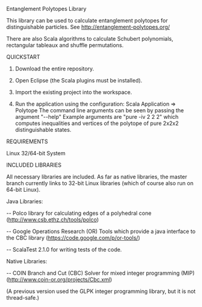 Entanglement Polytopes Library

This library can be used to calculate entanglement polytopes for distinguishable
particles. See http://entanglement-polytopes.org/

There are also Scala algorithms to calculate Schubert polynomials, rectangular
tableaux and shuffle permutations.


QUICKSTART

1. Download the entire repository.

2. Open Eclipse (the Scala plugins must be installed).

3. Import the existing project into the workspace.

4. Run the application using the configuration:
     Scala Application => Polytope
   The command line arguments can be seen by passing the argument "--help" 
     Example arguments are "pure -iv 2 2 2" which computes inequalities and
     vertices of the polytope of pure 2x2x2 distinguishable states.


REQUIREMENTS

Linux 32/64-bit System


INCLUDED LIBRARIES

All necessary libraries are included. As far as native libraries, the master 
branch currently links to 32-bit Linux libraries (which of course also run on 
64-bit Linux).

Java Libraries:

-- Polco library for calculating edges of a polyhedral cone 
   (http://www.csb.ethz.ch/tools/polco)
   
-- Google Operations Research (OR) Tools which provide a java interface to
   the CBC library
   (https://code.google.com/p/or-tools/)
   
-- ScalaTest 2.1.0 for writing tests of the code.
   
Native Libraries:

-- COIN Branch and Cut (CBC) Solver for mixed integer programming (MIP)
   (http://www.coin-or.org/projects/Cbc.xml)
   
(A previous version used the GLPK integer programming library, but it is not
thread-safe.)
